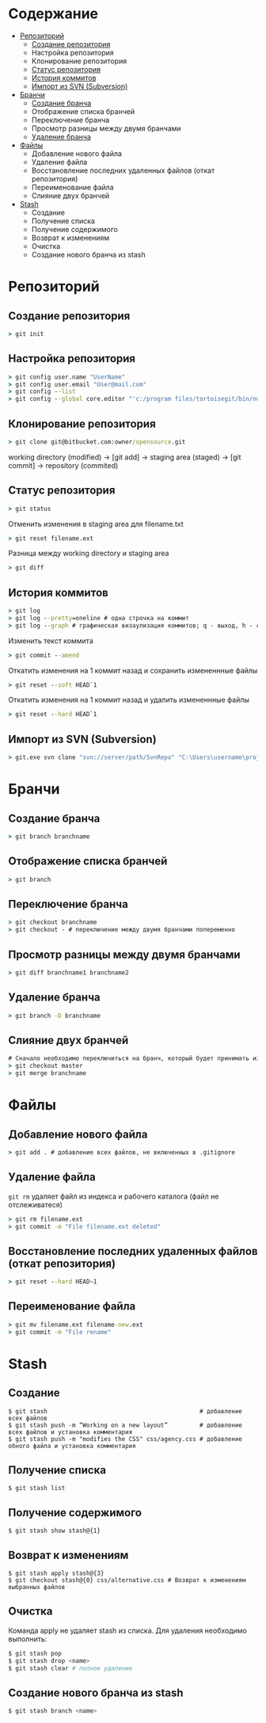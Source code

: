 # Содержание
* [Репозиторий](#репозиторий)
  * [Создание репозитория](#создание-репозитория)
  * Настройка репозитория
  * Клонирование репозитория
  * [Статус репозитория](#статус-репозитория)
  * [История коммитов](#история-коммитов)
  * [Импорт из SVN (Subversion)](#импорт-из-svn-subversion)
* [Бранчи](#бранчи)
  * [Создание бранча](#создание-бранча)
  * Отображение списка бранчей
  * Переключение бранча
  * Просмотр разницы между двумя бранчами
  * [Удаление бранча](#удаление-бранча)
* [Файлы](#файлы)
  * Добавление нового файла
  * Удаление файла
  * Восстановление последних удаленных файлов (откат репозитория)
  * Переименование файла
  * Слияние двух бранчей
* [Stash](#stash)
  * Создание
  * Получение списка
  * Получение содержимого
  * Возврат к изменениям
  * Очистка
  * Создание нового бранча из stash

# Репозиторий
## Создание репозитория
```cmd
> git init
```
## Настройка репозитория
```cmd
> git config user.name "UserName"
> git config user.email "User@mail.com"
> git config --list
> git config --global core.editor "'c:/program files/tortoisegit/bin/notepad2.exe'" # Установить Notepad2 как редактор по умолчанию
```
## Клонирование репозитория
```cmd
> git clone git@bitbucket.com:owner/opensource.git
```
working directory (modified) -> [git add] -> staging area (staged) -> [git commit] -> repository (commited)
## Статус репозитория
```cmd
> git status
```
Отменить изменения в staging area для filename.txt
```cmd
> git reset filename.ext
```
Разница между working directory и staging area
```cmd
> git diff
```
## История коммитов
```cmd
> git log
> git log --pretty=oneline # одна строчка на коммит
> git log --graph # графическая визаулизация коммитов; q - выход, h - справка
```
Изменить текст коммита
```cmd
> git commit --amend
```
Откатить изменения на 1 коммит назад и сохранить измененнные файлы
```cmd
> git reset --soft HEAD`1
```
Откатить изменения на 1 коммит назад и удалить измененнные файлы
```cmd
> git reset --hard HEAD`1
```
## Импорт из SVN (Subversion)
```cmd
> git.exe svn clone "svn://server/path/SvnRepo" "C:\Users\username\projects\Destination.git" -T trunk -b branches -t tags
```
# Бранчи
## Создание бранча
```cmd
> git branch branchname
```
## Отображение списка бранчей
```cmd
> git branch
```
## Переключение бранча
```cmd
> git checkout branchname
> git checkout - # переключение между двумя бранчами попеременно
```
## Просмотр разницы между двумя бранчами
```cmd
> git diff branchname1 branchname2
```
## Удаление бранча
```cmd
> git branch -D branchname
```
## Слияние двух бранчей
```cmd
# Сначало необходимо переключиться на бранч, который будет принимать изменения.
> git checkout master
> git merge branchname
```
# Файлы
## Добавление нового файла
```cmd
> git add . # добавление всех файлов, не включенных в .gitignore
```
## Удаление файла
`git rm` удаляет файл из индекса и рабочего каталога (файл не отслеживатеся)
```cmd
> git rm filename.ext
> git commit -m "File filename.ext deleted"
```
## Восстановление последних удаленных файлов (откат репозитория)
```cmd
> git reset --hard HEAD~1
```
## Переименование файла
```cmd
> git mv filename.ext filename-new.ext
> git commit -m "File rename"
```
# Stash
## Создание
```
$ git stash                                           # добавление всех файлов
$ git stash push -m “Working on a new layout”         # добавление всех файлов и установка комментария
$ git stash push -m "modifies the CSS" css/agency.css # добавление обного файла и установка комментария
```
## Получение списка
```
$ git stash list
```
## Получение содержимого
```
$ git stash show stash@{1}
```
## Возврат к изменениям
```
$ git stash apply stash@{3}
$ git checkout stash@{0} css/alternative.css # Возврат к изменениям выбранных файлов
```
## Очистка
Команда apply не удаляет stash из списка. Для удаления необходимо выполнить:
``` bash
$ git stash pop
$ git stash drop <name>
$ git stash clear # полное удаление
```
## Создание нового бранча из stash
```bash
$ git stash branch <name>
```
